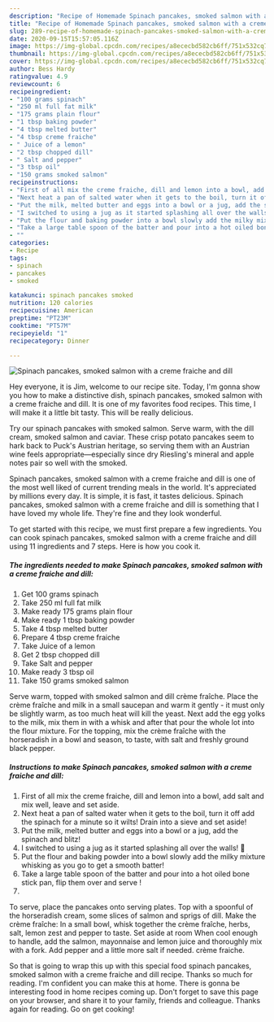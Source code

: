 ```yaml
---
description: "Recipe of Homemade Spinach pancakes, smoked salmon with a creme fraiche and dill"
title: "Recipe of Homemade Spinach pancakes, smoked salmon with a creme fraiche and dill"
slug: 289-recipe-of-homemade-spinach-pancakes-smoked-salmon-with-a-creme-fraiche-and-dill
date: 2020-09-15T15:57:05.116Z
image: https://img-global.cpcdn.com/recipes/a8ececbd582cb6ff/751x532cq70/spinach-pancakes-smoked-salmon-with-a-creme-fraiche-and-dill-recipe-main-photo.jpg
thumbnail: https://img-global.cpcdn.com/recipes/a8ececbd582cb6ff/751x532cq70/spinach-pancakes-smoked-salmon-with-a-creme-fraiche-and-dill-recipe-main-photo.jpg
cover: https://img-global.cpcdn.com/recipes/a8ececbd582cb6ff/751x532cq70/spinach-pancakes-smoked-salmon-with-a-creme-fraiche-and-dill-recipe-main-photo.jpg
author: Bess Hardy
ratingvalue: 4.9
reviewcount: 6
recipeingredient:
- "100 grams spinach"
- "250 ml full fat milk"
- "175 grams plain flour"
- "1 tbsp baking powder"
- "4 tbsp melted butter"
- "4 tbsp creme fraiche"
- " Juice of a lemon"
- "2 tbsp chopped dill"
- " Salt and pepper"
- "3 tbsp oil"
- "150 grams smoked salmon"
recipeinstructions:
- "First of all mix the creme fraiche, dill and lemon into a bowl, add salt and mix well, leave and set aside."
- "Next heat a pan of salted water when it gets to the boil, turn it off add the spinach for a minute so it wilts! Drain into a sieve and set aside!"
- "Put the milk, melted butter and eggs into a bowl or a jug, add the spinach and blitz!"
- "I switched to using a jug as it started splashing all over the walls! 🤭"
- "Put the flour and baking powder into a bowl slowly add the milky mixture whisking as you go to get a smooth batter!"
- "Take a large table spoon of the batter and pour into a hot oiled bone stick pan, flip them over and serve !"
- ""
categories:
- Recipe
tags:
- spinach
- pancakes
- smoked

katakunci: spinach pancakes smoked 
nutrition: 120 calories
recipecuisine: American
preptime: "PT23M"
cooktime: "PT57M"
recipeyield: "1"
recipecategory: Dinner

---
```



![Spinach pancakes, smoked salmon with a creme fraiche and dill](https://img-global.cpcdn.com/recipes/a8ececbd582cb6ff/751x532cq70/spinach-pancakes-smoked-salmon-with-a-creme-fraiche-and-dill-recipe-main-photo.jpg)

Hey everyone, it is Jim, welcome to our recipe site. Today, I'm gonna show you how to make a distinctive dish, spinach pancakes, smoked salmon with a creme fraiche and dill. It is one of my favorites food recipes. This time, I will make it a little bit tasty. This will be really delicious.

Try our spinach pancakes with smoked salmon. Serve warm, with the dill cream, smoked salmon and caviar. These crisp potato pancakes seem to hark back to Puck&#39;s Austrian heritage, so serving them with an Austrian wine feels appropriate—especially since dry Riesling&#39;s mineral and apple notes pair so well with the smoked.

Spinach pancakes, smoked salmon with a creme fraiche and dill is one of the most well liked of current trending meals in the world. It's appreciated by millions every day. It is simple, it is fast, it tastes delicious. Spinach pancakes, smoked salmon with a creme fraiche and dill is something that I have loved my whole life. They're fine and they look wonderful.


To get started with this recipe, we must first prepare a few ingredients. You can cook spinach pancakes, smoked salmon with a creme fraiche and dill using 11 ingredients and 7 steps. Here is how you cook it.

<!--inarticleads1-->

##### The ingredients needed to make Spinach pancakes, smoked salmon with a creme fraiche and dill:

1. Get 100 grams spinach
1. Take 250 ml full fat milk
1. Make ready 175 grams plain flour
1. Make ready 1 tbsp baking powder
1. Take 4 tbsp melted butter
1. Prepare 4 tbsp creme fraiche
1. Take  Juice of a lemon
1. Get 2 tbsp chopped dill
1. Take  Salt and pepper
1. Make ready 3 tbsp oil
1. Take 150 grams smoked salmon


Serve warm, topped with smoked salmon and dill crème fraîche. Place the crème fraîche and milk in a small saucepan and warm it gently - it must only be slightly warm, as too much heat will kill the yeast. Next add the egg yolks to the milk, mix them in with a whisk and after that pour the whole lot into the flour mixture. For the topping, mix the crème fraîche with the horseradish in a bowl and season, to taste, with salt and freshly ground black pepper. 

<!--inarticleads2-->

##### Instructions to make Spinach pancakes, smoked salmon with a creme fraiche and dill:

1. First of all mix the creme fraiche, dill and lemon into a bowl, add salt and mix well, leave and set aside.
1. Next heat a pan of salted water when it gets to the boil, turn it off add the spinach for a minute so it wilts! Drain into a sieve and set aside!
1. Put the milk, melted butter and eggs into a bowl or a jug, add the spinach and blitz!
1. I switched to using a jug as it started splashing all over the walls! 🤭
1. Put the flour and baking powder into a bowl slowly add the milky mixture whisking as you go to get a smooth batter!
1. Take a large table spoon of the batter and pour into a hot oiled bone stick pan, flip them over and serve !
1. 


To serve, place the pancakes onto serving plates. Top with a spoonful of the horseradish cream, some slices of salmon and sprigs of dill. Make the crème fraîche: In a small bowl, whisk together the crème fraîche, herbs, salt, lemon zest and pepper to taste. Set aside at room When cool enough to handle, add the salmon, mayonnaise and lemon juice and thoroughly mix with a fork. Add pepper and a little more salt if needed. crème fraiche. 

So that is going to wrap this up with this special food spinach pancakes, smoked salmon with a creme fraiche and dill recipe. Thanks so much for reading. I'm confident you can make this at home. There is gonna be interesting food in home recipes coming up. Don't forget to save this page on your browser, and share it to your family, friends and colleague. Thanks again for reading. Go on get cooking!
